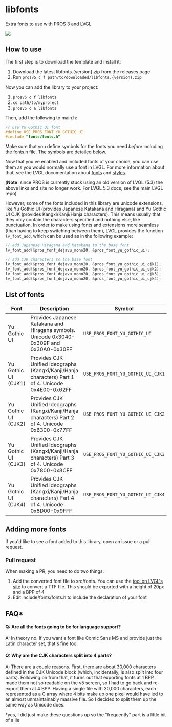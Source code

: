 # libfonts

Extra fonts to use with PROS 3 and LVGL

![](https://puu.sh/BED9y/56195c8a71.png)

## How to use

The first step is to download the template and install it:
1. Download the latest libfonts.{version}.zip from the releases page
2. Run `prosv5 c f path/to/downloaded/libfonts.{version}.zip`

Now you can add the library to your project:
1. `prosv5 c f libfonts`
2. `cd path/to/myproject`
3. `prosv5 c a libfonts`

Then, add the following to main.h:

```c
// use Yu Gothic UI font
#define USE_PROS_FONT_YU_GOTHIC_UI
#include "fonts/fonts.h"
```

Make sure that you define symbols for the fonts you need _before_ including the fonts.h file. The symbols are detailed below.

Now that you've enabled and included fonts of your choice, you can use them as you would normally use a font in LVGL. For more information about that, see the LVGL documentation about [fonts](https://littlevgl.com/basics#fonts) and [styles](https://littlevgl.com/basics#styles).

(**Note**: since PROS is currently stuck using an old version of LVGL (5.3) the above links and site no longer work. For LVGL 5.3 docs, see the main LVGL repo)

However, some of the fonts included in this library are unicode extensions, like Yu Gothic UI (provides Japanese Katakana and Hiragana) and Yu Gothic UI CJK (provides Kangxi/Kanji/Hanja characters). This means usually that they only contain the characters specified and nothing else, like punctuation. In order to make using fonts and extensions more seamless (than having to keep switching between them), LVGL provides the function `lv_font_add`, which can be used as in the following example:

```c
// add Japanese Hiragana and Katakana to the base font
lv_font_add(&pros_font_dejavu_mono20, &pros_font_yu_gothic_ui);

// add CJK characters to the base font
lv_font_add(&pros_font_dejavu_mono20, &pros_font_yu_gothic_ui_cjk1);
lv_font_add(&pros_font_dejavu_mono20, &pros_font_yu_gothic_ui_cjk2);
lv_font_add(&pros_font_dejavu_mono20, &pros_font_yu_gothic_ui_cjk3);
lv_font_add(&pros_font_dejavu_mono20, &pros_font_yu_gothic_ui_cjk4);
```

## List of fonts

| Font                | Description                                                                                        | Symbol                            | Variable                       |
|---------------------|----------------------------------------------------------------------------------------------------|-----------------------------------|--------------------------------|
| Yu Gothic UI        | Provides Japanese Katakana and Hiragana symbols. Unicode 0x3040-0x309F and 0x30A0-0x30FF           | `USE_PROS_FONT_YU_GOTHIC_UI`      | `&pros_font_yu_gothic_ui`      |
| Yu Gothic UI (CJK1) | Provides CJK Unified Ideographs (Kangxi/Kanji/Hanja characters) Part 1 of 4. Unicode 0x4E00-0x62FF | `USE_PROS_FONT_YU_GOTHIC_UI_CJK1` | `&pros_font_yu_gothic_ui_cjk1` |
| Yu Gothic UI (CJK2) | Provides CJK Unified Ideographs (Kangxi/Kanji/Hanja characters) Part 2 of 4. Unicode 0x6300-0x77FF | `USE_PROS_FONT_YU_GOTHIC_UI_CJK2` | `&pros_font_yu_gothic_ui_cjk2` |
| Yu Gothic UI (CJK3) | Provides CJK Unified Ideographs (Kangxi/Kanji/Hanja characters) Part 3 of 4. Unicode 0x7800-0x8CFF | `USE_PROS_FONT_YU_GOTHIC_UI_CJK3` | `&pros_font_yu_gothic_ui_cjk3` |
| Yu Gothic UI (CJK4) | Provides CJK Unified Ideographs (Kangxi/Kanji/Hanja characters) Part 4 of 4. Unicode 0x8D00-0x9FFF | `USE_PROS_FONT_YU_GOTHIC_UI_CJK4` | `&pros_font_yu_gothic_ui_cjk4` |

## Adding more fonts

If you'd like to see a font added to this library, open an issue or a pull request.

### Pull request

When making a PR, you need to do two things:

1. Add the converted font file to src/fonts. You can use the [tool on LVGL's site](https://lvgl.io/tools/font_conv_v5_3) to convert a TTF file. This should be exported with a height of 20px and a BPP of 4.
2. Edit include/fonts/fonts.h to include the declaration of your font

## FAQ*

#### Q: Are all the fonts going to be for language support?
A: In theory no. If you want a font like Comic Sans MS and provide just the Latin character set, that's fine too.

#### Q: Why are the CJK characters split into 4 parts?
A: There are a couple reasons. First, there are about 30,000 characters defined in the CJK Unicode block (which, incidentally, is also split into four parts). Following on from that, it turns out that exporting fonts at 1 BPP made them not so readable on the v5 screen, so I had to go back and re-export them at 4 BPP. Having a single file with 30,000 characters, each represented as a C array where 4 bits make up one pixel would have led to an almost unmaintainably massive file. So I decided to split them up the same way as Unicode does.

*yes, I did just make these questions up so the "frequently" part is a little bit of a lie
